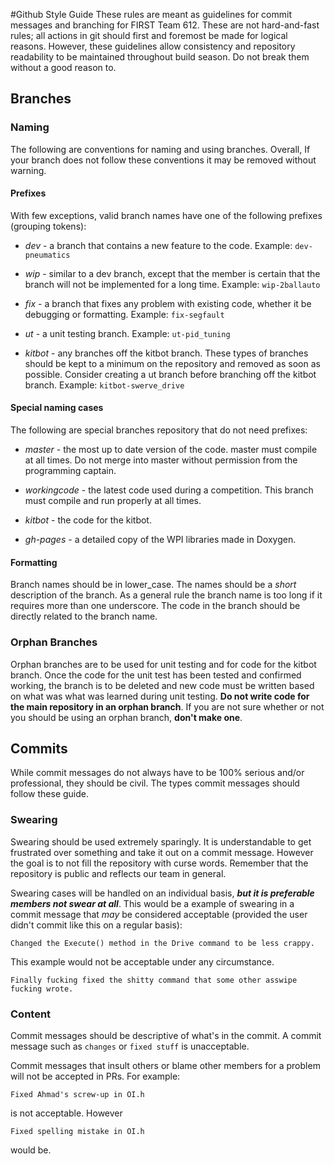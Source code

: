 #Github Style Guide
These rules are meant as guidelines for commit messages and branching for FIRST
Team 612. These are not hard-and-fast rules; all actions in git should first and
foremost be made for logical reasons. However, these guidelines allow consistency
and repository readability to be maintained throughout build season. Do not break
them without a good reason to.

## Branches

### Naming
The following are conventions for naming and using branches. Overall, If your branch
does not follow these conventions it may be removed without warning.

#### Prefixes
With few exceptions, valid branch names have one of the following prefixes (grouping tokens):

* *dev* - a branch that contains a new feature to the code. Example: `dev-pneumatics`

* *wip* - similar to a dev branch, except that the member is certain that the branch
will not be implemented for a long time. Example: `wip-2ballauto`

* *fix* - a branch that fixes any problem with existing code, whether it be debugging
or formatting. Example: `fix-segfault`

* *ut* - a unit testing branch. Example: `ut-pid_tuning`

* *kitbot* - any branches off the kitbot branch. These types of branches should be
kept to a minimum on the repository and removed as soon as possible. Consider
creating a ut branch before branching off the kitbot branch.
Example: `kitbot-swerve_drive`

#### Special naming cases
The following are special branches repository that do not need prefixes:  

* *master* - the most up to date version of the code. master must compile at all
times. Do not merge into master without permission from the programming captain.

* *workingcode* - the latest code used during a competition. This branch must
compile and run properly at all times.

* *kitbot* - the code for the kitbot.

* *gh-pages* - a detailed copy of the WPI libraries made in Doxygen.

#### Formatting
Branch names should be in lower\_case. The names should be a *short* description of
the branch. As a general rule the branch name is too long if it requires more than one
underscore. The code in the branch should be directly related to the branch name.

### Orphan Branches
Orphan branches are to be used for unit testing and for code for the kitbot branch.
Once the code for the unit test has been tested and confirmed working, the branch is
to be deleted and new code must be written based on what was what was learned during
unit testing. **Do not write code for the main repository in an orphan branch**.
If you are not sure whether or not you should be using an orphan branch, **don't
make one**.

## Commits
While commit messages do not always have to be 100% serious and/or professional,
they should be civil. The types commit messages should follow these guide.

### Swearing
Swearing should be used extremely sparingly. It is understandable to get frustrated
over something and take it out on a commit message. However the goal is to not fill
the repository with curse words. Remember that the repository is public and reflects
our team in general.

Swearing cases will be handled on an individual basis, ***but it is preferable members
not swear at all***. This would be a example of swearing in a commit message that
*may* be considered acceptable (provided the user didn't commit like this on a
regular basis):

    Changed the Execute() method in the Drive command to be less crappy.

This example would not be acceptable under any circumstance.

    Finally fucking fixed the shitty command that some other asswipe fucking wrote.

### Content
Commit messages should be descriptive of what's in the commit. A commit message
such as `changes` or `fixed stuff` is unacceptable.

Commit messages that insult others or blame other members for a problem will not
be accepted in PRs. For example:

    Fixed Ahmad's screw-up in OI.h

is not acceptable. However

    Fixed spelling mistake in OI.h

would be.
